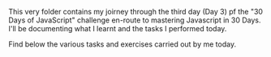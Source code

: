 This very folder contains my joirney through the third day (Day 3) pf the "30 Days of JavaScript" challenge en-route to mastering Javascript in 30 Days.
I'll be documenting what I learnt and the tasks I performed today.

Find below the various tasks and exercises carried out by me today.
